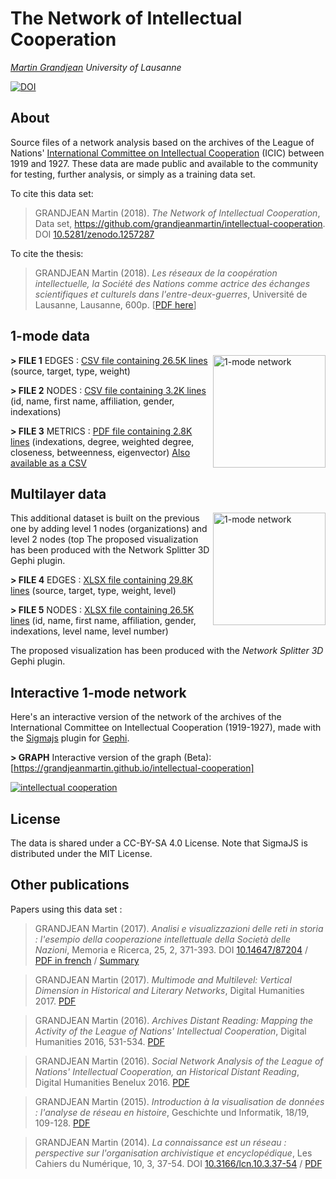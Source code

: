 # The Network of Intellectual Cooperation
*[Martin Grandjean](http://www.martingrandjean.ch) University of Lausanne* 

[![DOI](https://zenodo.org/badge/DOI/10.5281/zenodo.1257287.svg)](https://doi.org/10.5281/zenodo.1257287)

## About ##
Source files of a network analysis based on the archives of the League of Nations' [International Committee on Intellectual Cooperation](https://en.wikipedia.org/wiki/International_Committee_on_Intellectual_Cooperation) (ICIC) between 1919 and 1927. These data are made public and available to the community for testing, further analysis, or simply as a training data set.

To cite this data set: 

> GRANDJEAN Martin (2018). *The Network of Intellectual Cooperation*, Data set, https://github.com/grandjeanmartin/intellectual-cooperation. DOI [10.5281/zenodo.1257287](https://doi.org/10.5281/zenodo.1257287)

To cite the thesis:

> GRANDJEAN Martin (2018). *Les réseaux de la coopération intellectuelle, la Société des Nations comme actrice des échanges scientifiques et culturels dans l'entre-deux-guerres*, Université de Lausanne, Lausanne, 600p. [[PDF here](https://halshs.archives-ouvertes.fr/tel-01853903)]


## 1-mode data ##
<img src="https://raw.githubusercontent.com/grandjeanmartin/intellectual-cooperation/master/images/1mode.png" alt="1-mode network" width="180" align="right">

**> FILE 1** EDGES : [CSV file containing 26.5K lines](https://github.com/grandjeanmartin/intellectual-cooperation/blob/master/data/IntellectualCooperation_edges.csv) (source, target, type, weight)

**> FILE 2** NODES : [CSV file containing 3.2K lines](https://github.com/grandjeanmartin/intellectual-cooperation/blob/master/data/IntellectualCooperation_nodes.csv) (id, name, first name, affiliation, gender, indexations)

**> FILE 3** METRICS : [PDF file containing 2.8K lines](https://github.com/grandjeanmartin/intellectual-cooperation/blob/master/data/IntellectualCooperation_metrics.pdf) (indexations, degree, weighted degree, closeness, betweenness, eigenvector) [Also available as a CSV](https://github.com/grandjeanmartin/intellectual-cooperation/blob/master/data/IntellectualCooperation_metrics.csv)

## Multilayer data ##
<img src="https://raw.githubusercontent.com/grandjeanmartin/intellectual-cooperation/master/images/multilayer.png" alt="1-mode network" width="180" align="right">

This additional dataset is built on the previous one by adding level 1 nodes (organizations) and level 2 nodes (top The proposed visualization has been produced with the Network Splitter 3D Gephi plugin.

**> FILE 4** EDGES : [XLSX file containing 29.8K lines](https://github.com/grandjeanmartin/intellectual-cooperation/blob/master/data/Multilayer_edges.xlsx) (source, target, type, weight, level)

**> FILE 5** NODES : [XLSX file containing 26.5K lines](https://github.com/grandjeanmartin/intellectual-cooperation/blob/master/data/Multilayer_nodes.xlsx) (id, name, first name, affiliation, gender, indexations, level name, level number)

The proposed visualization has been produced with the *Network Splitter 3D* Gephi plugin.

## Interactive 1-mode network ##
Here's an interactive version of the network of the archives of the International Committee on Intellectual Cooperation (1919-1927), made with the [Sigmajs](http://sigmajs.org) plugin for [Gephi](http://gephi.org).

**> GRAPH** Interactive version of the graph (Beta): [https://grandjeanmartin.github.io/intellectual-cooperation]

<a href="https://grandjeanmartin.github.io/intellectual-cooperation/ "><img src="https://raw.githubusercontent.com/grandjeanmartin/intellectual-cooperation/master/images/illustration.png" alt="intellectual cooperation"></a>
  
## License ##
The data is shared under a CC-BY-SA 4.0 License. Note that SigmaJS is distributed under the MIT License.

## Other publications ##
Papers using this data set :

> GRANDJEAN Martin (2017). *Analisi e visualizzazioni delle reti in storia : l'esempio della cooperazione intellettuale della Società delle Nazioni*, Memoria e Ricerca, 25, 2, 371-393. DOI [10.14647/87204](https://www.rivisteweb.it/doi/10.14647/87204) / [PDF in french](https://halshs.archives-ouvertes.fr/halshs-01610098) / [Summary](http://www.martingrandjean.ch/complex-structures-and-international-organizations/)

> GRANDJEAN Martin (2017). *Multimode and Multilevel: Vertical Dimension in Historical and Literary Networks*, Digital Humanities 2017. [PDF](https://halshs.archives-ouvertes.fr/halshs-01525539)

> GRANDJEAN Martin (2016). *Archives Distant Reading: Mapping the Activity of the League of Nations' Intellectual Cooperation*, Digital Humanities 2016, 531-534. [PDF](https://halshs.archives-ouvertes.fr/halshs-01525565)

> GRANDJEAN Martin (2016). *Social Network Analysis of the League of Nations' Intellectual Cooperation, an Historical Distant Reading*, Digital Humanities Benelux 2016. [PDF](https://halshs.archives-ouvertes.fr/hal-01525570v1)

> GRANDJEAN Martin (2015). *Introduction à la visualisation de données : l'analyse de réseau en histoire*, Geschichte und Informatik, 18/19, 109-128. [PDF](https://halshs.archives-ouvertes.fr/halshs-01525543)

> GRANDJEAN Martin (2014). *La connaissance est un réseau : perspective sur l'organisation archivistique et encyclopédique*, Les Cahiers du Numérique, 10, 3, 37-54. DOI [10.3166/lcn.10.3.37-54](https://www.cairn.info/revue-les-cahiers-du-numerique-2014-3-p-37.htm) / [PDF](https://halshs.archives-ouvertes.fr/halshs-01525545)

